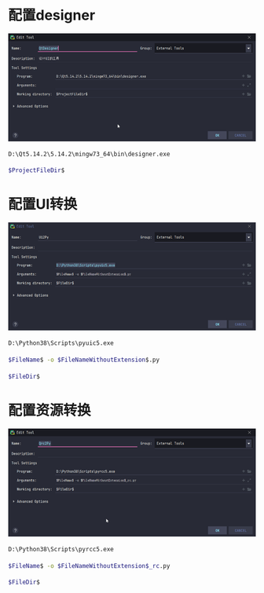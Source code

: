 # 配置designer

![image-20240430165659122](https://raw.githubusercontent.com/nianzhou-ji/JpPics/main/assets/c66a8a6d-06d0-11ef-b1bf-005056c00008.png)





```bash
D:\Qt5.14.2\5.14.2\mingw73_64\bin\designer.exe

$ProjectFileDir$
```



# 配置UI转换

![image-20240430165707784](https://raw.githubusercontent.com/nianzhou-ji/JpPics/main/assets/c7c9ecb1-06d0-11ef-ad4f-005056c00008.png)

```bash
D:\Python38\Scripts\pyuic5.exe

$FileName$ -o $FileNameWithoutExtension$.py

$FileDir$
```







# 配置资源转换

![image-20240430165718361](https://raw.githubusercontent.com/nianzhou-ji/JpPics/main/assets/c9317434-06d0-11ef-9035-005056c00008.png)

```bash
D:\Python38\Scripts\pyrcc5.exe

$FileName$ -o $FileNameWithoutExtension$_rc.py

$FileDir$
```


